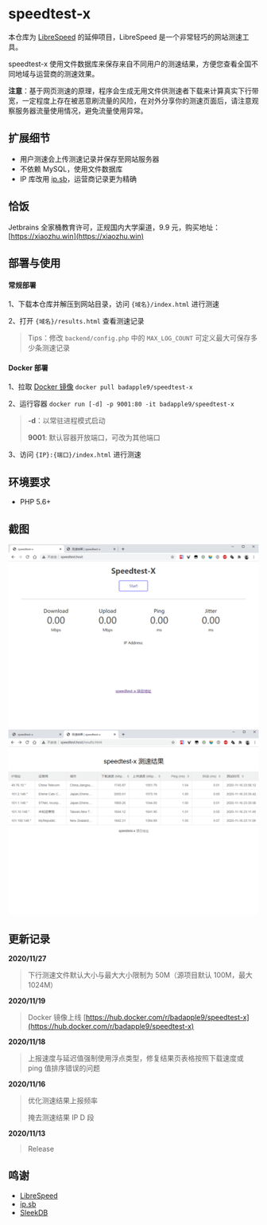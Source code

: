 # speedtest-x

本仓库为 [LibreSpeed](https://github.com/librespeed/speedtest) 的延伸项目，LibreSpeed 是一个非常轻巧的网站测速工具。

speedtest-x 使用文件数据库来保存来自不同用户的测速结果，方便您查看全国不同地域与运营商的测速效果。

**注意**：基于网页测速的原理，程序会生成无用文件供测速者下载来计算真实下行带宽，一定程度上存在被恶意刷流量的风险，在对外分享你的测速页面后，请注意观察服务器流量使用情况，避免流量使用异常。

## 扩展细节
 - 用户测速会上传测速记录并保存至网站服务器
 - 不依赖 MySQL，使用文件数据库
 - IP 库改用 [ip.sb](https://ip.sb)，运营商记录更为精确

## 恰饭

Jetbrains 全家桶教育许可，正规国内大学渠道，9.9 元，购买地址：[https://xiaozhu.win](https://xiaozhu.win)

## 部署与使用

#### 常规部署

1、下载本仓库并解压到网站目录，访问 `{域名}/index.html` 进行测速

2、打开 `{域名}/results.html` 查看测速记录 

> Tips：修改 `backend/config.php` 中的 `MAX_LOG_COUNT` 可定义最大可保存多少条测速记录

#### Docker 部署

1、拉取 [Docker 镜像](https://hub.docker.com/r/badapple9/speedtest-x) `docker pull badapple9/speedtest-x`

2、运行容器 `docker run [-d] -p 9001:80 -it badapple9/speedtest-x`

> **-d**：以常驻进程模式启动
>
> **9001**: 默认容器开放端口，可改为其他端口

3、访问 `{IP}:{端口}/index.html` 进行测速

## 环境要求
 - PHP 5.6+

## 截图

![index](https://raw.githubusercontent.com/BadApple9/images/main/indexdemo.png)
![results](https://raw.githubusercontent.com/BadApple9/images/main/resultsdemo.png)

## 更新记录

**2020/11/27**

> 下行测速文件默认大小与最大大小限制为 50M（源项目默认 100M，最大 1024M）

**2020/11/19**

> Docker 镜像上线 [https://hub.docker.com/r/badapple9/speedtest-x](https://hub.docker.com/r/badapple9/speedtest-x)

**2020/11/18**

> 上报速度与延迟值强制使用浮点类型，修复结果页表格按照下载速度或 ping 值排序错误的问题

**2020/11/16**

> 优化测速结果上报频率
>
> 掩去测速结果 IP D 段

**2020/11/13**

> Release

## 鸣谢
 - [LibreSpeed](https://github.com/librespeed/speedtest)
 - [ip.sb](https://ip.sb)
 - [SleekDB](https://github.com/rakibtg/SleekDB)
